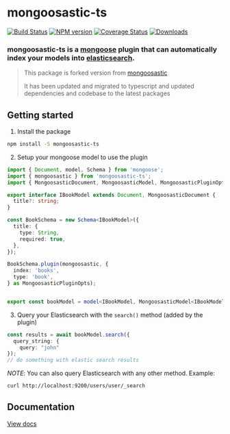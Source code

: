 # mongoosastic-ts
[![Build Status](https://github.com/meabed/mongoosastic-ts/actions/workflows/ci.yml/badge.svg)](https://github.com/meabed/mongoosastic-ts/actions/workflows/ci.yml)
[![NPM version](https://img.shields.io/npm/v/mongoosastic-ts.svg)](https://www.npmjs.com/package/mongoosastic-ts)
[![Coverage Status](https://coveralls.io/repos/meabed/mongoosastic-ts/badge.svg?branch=master&service=github)](https://coveralls.io/github/meabed/mongoosastic-ts?branch=master)
[![Downloads](https://img.shields.io/npm/dm/mongoosastic-ts.svg)](https://www.npmjs.com/package/mongoosastic-ts)

### mongoosastic-ts is a [mongoose](http://mongoosejs.com/) plugin that can automatically index your models into [elasticsearch](https://www.elastic.co/).
> This package is forked version from [mongoosastic](https://github.com/mongoosastic/mongoosastic)
> 
> It has been updated and migrated to typescript and updated dependencies and codebase to the latest packages 

## Getting started

1. Install the package

```bash
npm install -S mongoosastic-ts
```

2. Setup your mongoose model to use the plugin

```typescript
import { Document, model, Schema } from 'mongoose';
import { mongoosastic } from 'mongoosastic-ts';
import { MongoosasticDocument, MongoosasticModel, MongoosasticPluginOpts } from 'mongoosastic-ts/dist/types';

export interface IBookModel extends Document, MongoosasticDocument {
  title?: string;
}

const BookSchema = new Schema<IBookModel>({
  title: {
    type: String,
    required: true,
  },
});

BookSchema.plugin(mongoosastic, {
  index: 'books',
  type: 'book',
} as MongoosasticPluginOpts);


export const bookModel = model<IBookModel, MongoosasticModel<IBookModel>>('Book', BookSchema);
```


3. Query your Elasticsearch with the `search()` method (added by the plugin)

```typescript
const results = await bookModel.search({
  query_string: {
    query: "john"
});
// do something with elastic search results
```

*NOTE*: You can also query Elasticsearch with any other method. Example: 

```bash
curl http://localhost:9200/users/user/_search
```

## Documentation

[View docs](docs/README.md)



